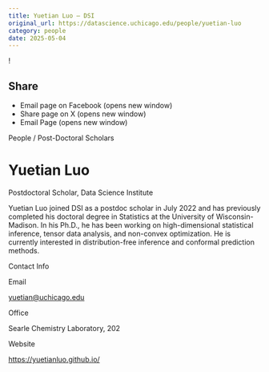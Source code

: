 ```yaml
---
title: Yuetian Luo – DSI
original_url: https://datascience.uchicago.edu/people/yuetian-luo
category: people
date: 2025-05-04
---
```


<!-- Table-like structure detected -->

!

## Share

* Email page on Facebook (opens new window)
* Share page on X (opens new window)
* Email Page (opens new window)

<!-- Table-like structure detected -->

People / Post-Doctoral Scholars

# Yuetian Luo

Postdoctoral Scholar, Data Science Institute

Yuetian Luo joined DSI as a postdoc scholar in July 2022 and has previously completed his doctoral degree in Statistics at the University of Wisconsin-Madison. In his Ph.D., he has been working on high-dimensional statistical inference, tensor data analysis, and non-convex optimization. He is currently interested in distribution-free inference and conformal prediction methods.

Contact Info

Email

[yuetian@uchicago.edu](mailto:yuetian@uchicago.edu)

Office

Searle Chemistry Laboratory, 202

Website

<https://yuetianluo.github.io/>